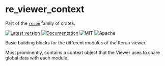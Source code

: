 # re_viewer_context

Part of the [`rerun`](https://github.com/rerun-io/rerun) family of crates.

[![Latest version](https://img.shields.io/crates/v/re_viewer_context.svg)](https://crates.io/crates/viewer/re_viewer_context?speculative-link)
[![Documentation](https://docs.rs/re_viewer_context/badge.svg)](https://docs.rs/re_viewer_context?speculative-link)
![MIT](https://img.shields.io/badge/license-MIT-blue.svg)
![Apache](https://img.shields.io/badge/license-Apache-blue.svg)

Basic building blocks for the different modules of the Rerun viewer.

Most prominently, contains a context object that the Viewer uses to share global data with each module.
